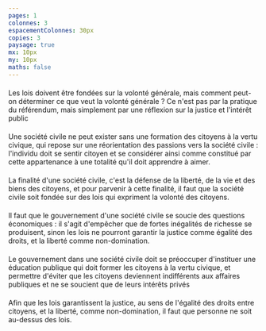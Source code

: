```yaml
---
pages: 1
colonnes: 3
espacementColonnes: 30px
copies: 3
paysage: true
mx: 10px
my: 10px
maths: false
---
```


Les lois doivent être fondées sur la volonté générale, mais comment peut-on déterminer ce que veut la volonté générale ? Ce n'est pas par la pratique du référendum, mais simplement par une réflexion sur la justice et l'intérêt public

Une société civile ne peut exister sans une formation des citoyens à la vertu civique, qui repose sur une réorientation des passions vers la société civile : l'individu doit se sentir citoyen et se considérer ainsi comme constitué par cette appartenance à une totalité qu'il doit apprendre à aimer.

La finalité d'une société civile, c'est la défense de la liberté, de la vie et des biens des citoyens, et pour parvenir à cette finalité, il faut que la société civile soit fondée sur des lois qui expriment la volonté des citoyens.

Il faut que le gouvernement d'une société civile se soucie des questions économiques : il s'agit d'empêcher que de fortes inégalités de richesse se produisent, sinon les lois ne pourront garantir la justice comme égalité des droits, et la liberté comme non-domination.

Le gouvernement dans une société civile doit se préoccuper d'instituer une éducation publique qui doit former les citoyens à la vertu civique, et permettre d'éviter que les citoyens deviennent indifférents aux affaires publiques et ne se soucient que de leurs intérêts privés

Afin que les lois garantissent la justice, au sens de l'égalité des droits entre citoyens, et la liberté, comme non-domination, il faut que personne ne soit au-dessus des lois.

<style>p {margin-top:20px}</style>